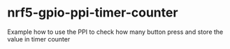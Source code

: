 # nrf5-gpio-ppi-timer-counter
Example how to use the PPI to check how many button press and store the value in timer counter
